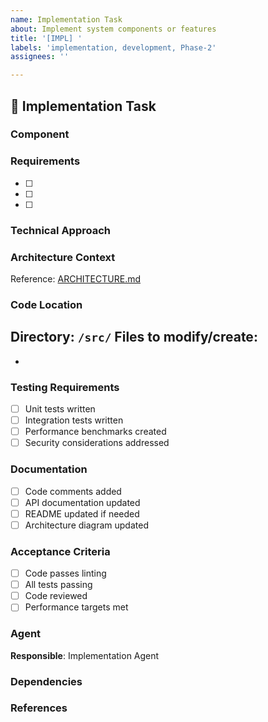 ```yaml
---
name: Implementation Task
about: Implement system components or features
title: '[IMPL] '
labels: 'implementation, development, Phase-2'
assignees: ''

---
```


## 🔧 Implementation Task

### Component
<!-- What component/feature to implement -->


### Requirements
<!-- Functional and non-functional requirements -->
- [ ] 
- [ ] 
- [ ] 

### Technical Approach
<!-- Brief description of implementation strategy -->


### Architecture Context
<!-- How this fits into overall system architecture -->
Reference: [ARCHITECTURE.md](/ARCHITECTURE.md#)

### Code Location
**Directory**: `/src/`
**Files to modify/create**:
- 
- 

### Testing Requirements
- [ ] Unit tests written
- [ ] Integration tests written
- [ ] Performance benchmarks created
- [ ] Security considerations addressed

### Documentation
- [ ] Code comments added
- [ ] API documentation updated
- [ ] README updated if needed
- [ ] Architecture diagram updated

### Acceptance Criteria
- [ ] Code passes linting
- [ ] All tests passing
- [ ] Code reviewed
- [ ] Performance targets met

### Agent
**Responsible**: Implementation Agent

### Dependencies
<!-- Related issues or prerequisites -->


### References
<!-- Links to specifications, papers, or examples -->